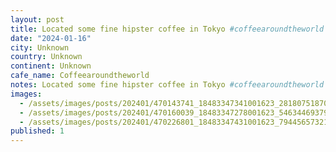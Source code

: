 ```yaml
---
layout: post
title: Located some fine hipster coffee in Tokyo #coffeearoundtheworld
date: "2024-01-16"
city: Unknown
country: Unknown
continent: Unknown
cafe_name: Coffeearoundtheworld
notes: Located some fine hipster coffee in Tokyo #coffeearoundtheworld
images:
  - /assets/images/posts/202401/470143741_18483347341001623_2818075187023647015_n_17945965412761994.jpg
  - /assets/images/posts/202401/470160039_18483347278001623_5463446937926594516_n_18019771978980581.jpg
  - /assets/images/posts/202401/470226801_18483347431001623_7944565732164970145_n_18111272689359164.jpg
published: 1
---
```

